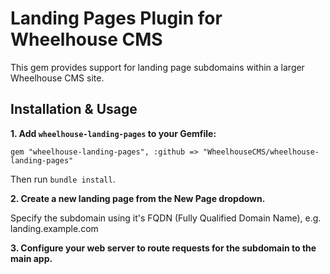 Landing Pages Plugin for Wheelhouse CMS
=======================================

This gem provides support for landing page subdomains within a larger Wheelhouse CMS site.

Installation & Usage
--------------------

**1. Add `wheelhouse-landing-pages` to your Gemfile:**

    gem "wheelhouse-landing-pages", :github => "WheelhouseCMS/wheelhouse-landing-pages"

Then run `bundle install`.

**2. Create a new landing page from the New Page dropdown.**

Specify the subdomain using it's FQDN (Fully Qualified Domain Name), e.g. landing.example.com

**3. Configure your web server to route requests for the subdomain to the main app.**
